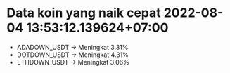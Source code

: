 # Data koin yang naik cepat 2022-08-04 13:53:12.139624+07:00

* ADADOWN_USDT -> Meningkat 3.31%
* DOTDOWN_USDT -> Meningkat 4.31%
* ETHDOWN_USDT -> Meningkat 3.06%
